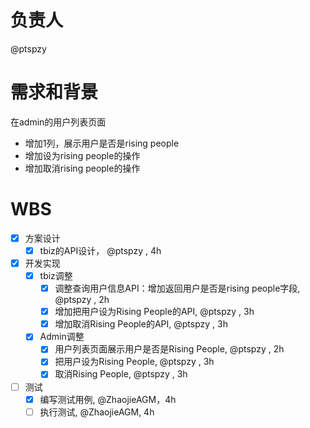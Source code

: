 # 负责人

@ptspzy

# 需求和背景

在admin的用户列表页面

- 增加1列，展示用户是否是rising people
- 增加设为rising people的操作
- 增加取消rising people的操作

# WBS

- [x] 方案设计
  - [x] tbiz的API设计， @ptspzy , 4h
- [x] 开发实现
  - [x] tbiz调整
    - [x] 调整查询用户信息API：增加返回用户是否是rising people字段, @ptspzy , 2h
    - [x] 增加把用户设为Rising People的API, @ptspzy , 3h
    - [x] 增加取消Rising People的API, @ptspzy , 3h
  - [x] Admin调整
    - [x] 用户列表页面展示用户是否是Rising People, @ptspzy , 2h
    - [x] 把用户设为Rising People, @ptspzy , 3h
    - [x] 取消Rising People, @ptspzy , 3h
- [ ] 测试
  - [x] 编写测试用例, @ZhaojieAGM，4h
  - [ ] 执行测试, @ZhaojieAGM, 4h
